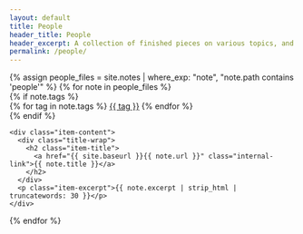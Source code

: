 ```yaml
---
layout: default
title: People
header_title: People
header_excerpt: A collection of finished pieces on various topics, and bullshit.
permalink: /people/
---
```



<div class="item-wrap">
{% assign people_files = site.notes | where_exp: "note", "note.path contains 'people'" %}
{% for note in people_files %}
  <div class="item-contain">
    {% if note.tags %}
      <div class="item-tag-wrap">
        {% for tag in note.tags %}
          <a href="#" class="item-tag">{{ tag }}</a>
        {% endfor %}
      </div>
    {% endif %}
    
    <div class="item-content">
      <div class="title-wrap">
        <h2 class="item-title">
          <a href="{{ site.baseurl }}{{ note.url }}" class="internal-link">{{ note.title }}</a>
        </h2>
      </div>
      <p class="item-excerpt">{{ note.excerpt | strip_html | truncatewords: 30 }}</p>
    </div>
  </div>
{% endfor %}
</div>